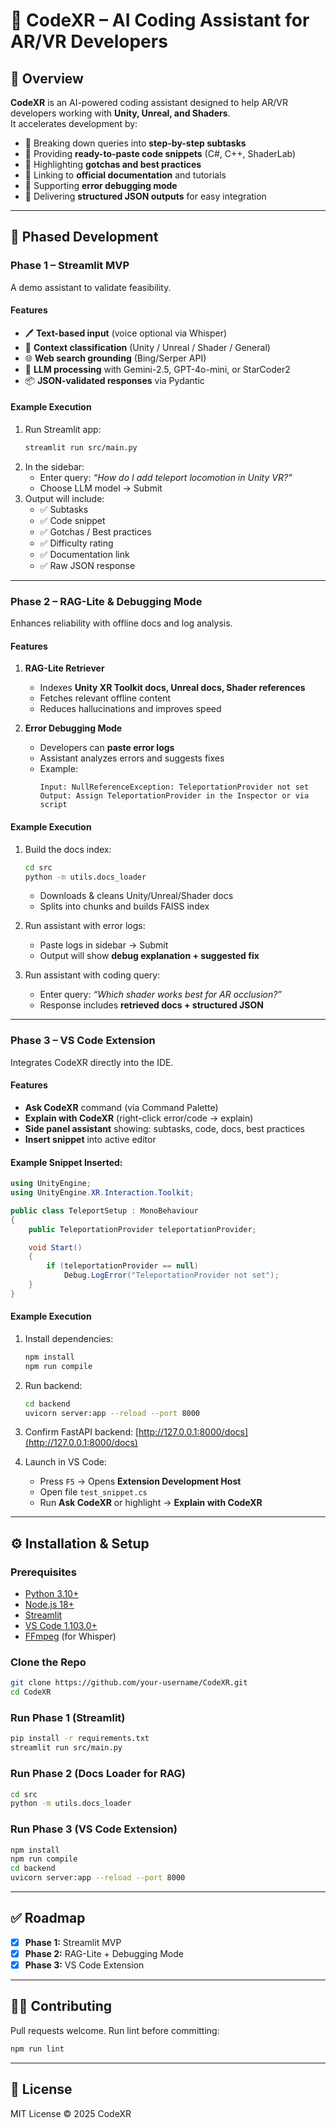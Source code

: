 # 📘 CodeXR – AI Coding Assistant for AR/VR Developers

## 🚀 Overview  
**CodeXR** is an AI-powered coding assistant designed to help AR/VR developers working with **Unity, Unreal, and Shaders**.  
It accelerates development by:  

- 🔹 Breaking down queries into **step-by-step subtasks**  
- 🔹 Providing **ready-to-paste code snippets** (C#, C++, ShaderLab)  
- 🔹 Highlighting **gotchas and best practices**  
- 🔹 Linking to **official documentation** and tutorials  
- 🔹 Supporting **error debugging mode**  
- 🔹 Delivering **structured JSON outputs** for easy integration  

---

## 📂 Phased Development  

### **Phase 1 – Streamlit MVP**  
A demo assistant to validate feasibility.

#### Features  
- 🖊️ **Text-based input** (voice optional via Whisper)  
- 📑 **Context classification** (Unity / Unreal / Shader / General)  
- 🌐 **Web search grounding** (Bing/Serper API)  
- 🤖 **LLM processing** with Gemini-2.5, GPT-4o-mini, or StarCoder2  
- 📦 **JSON-validated responses** via Pydantic  

#### Example Execution  
1. Run Streamlit app:  
   ```bash
   streamlit run src/main.py
   ```
2. In the sidebar:  
   - Enter query: *“How do I add teleport locomotion in Unity VR?”*  
   - Choose LLM model → Submit  
3. Output will include:  
   - ✅ Subtasks  
   - ✅ Code snippet  
   - ✅ Gotchas / Best practices  
   - ✅ Difficulty rating  
   - ✅ Documentation link  
   - ✅ Raw JSON response  

---

### **Phase 2 – RAG-Lite & Debugging Mode**  
Enhances reliability with offline docs and log analysis.

#### Features  
1. **RAG-Lite Retriever**  
   - Indexes **Unity XR Toolkit docs, Unreal docs, Shader references**  
   - Fetches relevant offline content  
   - Reduces hallucinations and improves speed  

2. **Error Debugging Mode**  
   - Developers can **paste error logs**  
   - Assistant analyzes errors and suggests fixes  
   - Example:  
     ```
     Input: NullReferenceException: TeleportationProvider not set
     Output: Assign TeleportationProvider in the Inspector or via script
     ```  

#### Example Execution  
1. Build the docs index:  
   ```bash
   cd src
   python -m utils.docs_loader
   ```
   - Downloads & cleans Unity/Unreal/Shader docs  
   - Splits into chunks and builds FAISS index  

2. Run assistant with error logs:  
   - Paste logs in sidebar → Submit  
   - Output will show **debug explanation + suggested fix**  

3. Run assistant with coding query:  
   - Enter query: *“Which shader works best for AR occlusion?”*  
   - Response includes **retrieved docs + structured JSON**  

---

### **Phase 3 – VS Code Extension**  
Integrates CodeXR directly into the IDE.

#### Features  
- **Ask CodeXR** command (via Command Palette)  
- **Explain with CodeXR** (right-click error/code → explain)  
- **Side panel assistant** showing: subtasks, code, docs, best practices  
- **Insert snippet** into active editor  

#### Example Snippet Inserted:  
```csharp
using UnityEngine;
using UnityEngine.XR.Interaction.Toolkit;

public class TeleportSetup : MonoBehaviour
{
    public TeleportationProvider teleportationProvider;

    void Start()
    {
        if (teleportationProvider == null)
            Debug.LogError("TeleportationProvider not set");
    }
}
```

#### Example Execution  
1. Install dependencies:  
   ```bash
   npm install
   npm run compile
   ```

2. Run backend:  
   ```bash
   cd backend
   uvicorn server:app --reload --port 8000
   ```

3. Confirm FastAPI backend: [http://127.0.0.1:8000/docs](http://127.0.0.1:8000/docs)

4. Launch in VS Code:  
   - Press `F5` → Opens **Extension Development Host**  
   - Open file `test_snippet.cs`  
   - Run **Ask CodeXR** or highlight → **Explain with CodeXR**  

---

## ⚙️ Installation & Setup  

### Prerequisites  
- [Python 3.10+](https://www.python.org/)  
- [Node.js 18+](https://nodejs.org/)  
- [Streamlit](https://streamlit.io/)  
- [VS Code 1.103.0+](https://code.visualstudio.com/)  
- [FFmpeg](https://ffmpeg.org/) (for Whisper)  

### Clone the Repo  
```bash
git clone https://github.com/your-username/CodeXR.git
cd CodeXR
```

### Run Phase 1 (Streamlit)  
```bash
pip install -r requirements.txt
streamlit run src/main.py
```

### Run Phase 2 (Docs Loader for RAG)  
```bash
cd src
python -m utils.docs_loader
```

### Run Phase 3 (VS Code Extension)  
```bash
npm install
npm run compile
cd backend
uvicorn server:app --reload --port 8000
```

---

## ✅ Roadmap  
- [x] **Phase 1:** Streamlit MVP  
- [x] **Phase 2:** RAG-Lite + Debugging Mode  
- [x] **Phase 3:** VS Code Extension 

---

## 👨‍💻 Contributing  
Pull requests welcome. Run lint before committing:  
```bash
npm run lint
```

---

## 📜 License  
MIT License © 2025 CodeXR  
